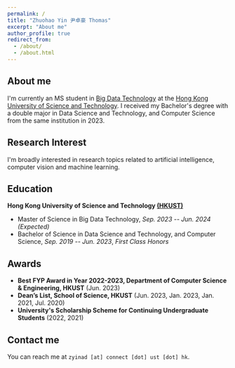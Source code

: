 ```yaml
---
permalink: /
title: "Zhuohao Yin 尹卓豪 Thomas"
excerpt: "About me"
author_profile: true
redirect_from: 
  - /about/
  - /about.html
---
```


## About me

I'm currently an MS student in [Big Data Technology](https://seng.hkust.edu.hk/academics/taught-postgraduate/msc-bdt) at the [Hong Kong University of Science and Technology](https://hkust.edu.hk/). I received my Bachelor's degree with a double major in Data Science and Technology, and Computer Science from the same institution in 2023.

## Research Interest

I'm broadly interested in research topics related to artificial intelligence, computer vision and machine learning.

## Education

**Hong Kong University of Science and Technology [(HKUST)](https://hkust.edu.hk/)**

- Master of Science in Big Data Technology,  *Sep. 2023 -- Jun. 2024 (Expected)*
- Bachelor of Science in Data Science and Technology, and Computer Science,  *Sep. 2019 -- Jun. 2023*, *First Class Honors*

## Awards

* **Best FYP Award in Year 2022-2023, Department of Computer Science & Engineering, HKUST** (Jun. 2023)
* **Dean’s List, School of Science, HKUST** (Jun. 2023, Jan. 2023, Jan. 2021, Jul. 2020)
* **University's Scholarship Scheme for Continuing Undergraduate Students** (2022, 2021)


## Contact me

You can reach me at `zyinad [at] connect [dot] ust [dot] hk`.
